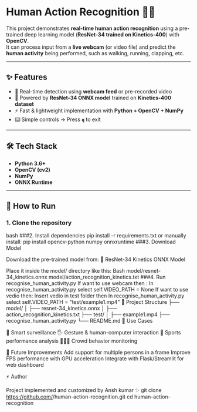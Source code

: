 # Human Action Recognition 🎥🧠

This project demonstrates **real-time human action recognition** using a pre-trained deep learning model (**ResNet-34 trained on Kinetics-400**) with **OpenCV**.  
It can process input from a **live webcam** (or video file) and predict the **human activity** being performed, such as walking, running, clapping, etc.

---

## ✨ Features
- 🎥 Real-time detection using **webcam feed** or pre-recorded video  
- 🧠 Powered by **ResNet-34 ONNX model** trained on **Kinetics-400 dataset**  
- ⚡ Fast & lightweight implementation with **Python + OpenCV + NumPy**  
- ⌨️ Simple controls → Press **`q`** to exit  

---

## 🛠️ Tech Stack
- **Python 3.6+**  
- **OpenCV (cv2)**  
- **NumPy**  
- **ONNX Runtime**  

---

## 🚀 How to Run

### 1. Clone the repository
bash
###2. Install dependencies
pip install -r requirements.txt
or manually install: pip install opencv-python numpy onnxruntime
###3. Download Model

Download the pre-trained model from:
🔗 ResNet-34 Kinetics ONNX Model

Place it inside the model/ directory like this:
Bash 
model/resnet-34_kinetics.onnx
model/action_recognition_kinetics.txt
###4. Run recognise_human_activity.py
  If want to use webcam then :
    In recognise_human_activity.py select self.VIDEO_PATH = None
  If want to use vedio then:
    Insert vedio in test folder then 
      In recognise_human_activity.py select self.VIDEO_PATH = "test/example1.mp4"
📂 Project Structure
├── model/
│   ├── resnet-34_kinetics.onnx
│   ├── action_recognition_kinetics.txt
├── test/
│   ├── example1.mp4
├── recognise_human_activity.py
└── README.md
📌 Use Cases

🎯 Smart surveillance
🖐️ Gesture & human-computer interaction
🏃 Sports performance analysis
🧑‍🤝‍🧑 Crowd behavior monitoring

🔮 Future Improvements
Add support for multiple persons in a frame
Improve FPS performance with GPU acceleration
Integrate with Flask/Streamlit for web dashboard

⚡ Author

Project implemented and customized by Ansh kumar ✨
git clone https://github.com/<your-username>/human-action-recognition.git
cd human-action-recognition
